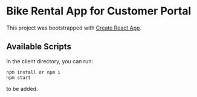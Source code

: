 # Bike Rental App for Customer Portal

This project was bootstrapped with [Create React App](https://github.com/facebook/create-react-app).

## Available Scripts

In the client directory, you can run:

```
npm install or npm i
npm start
```
to be added.

